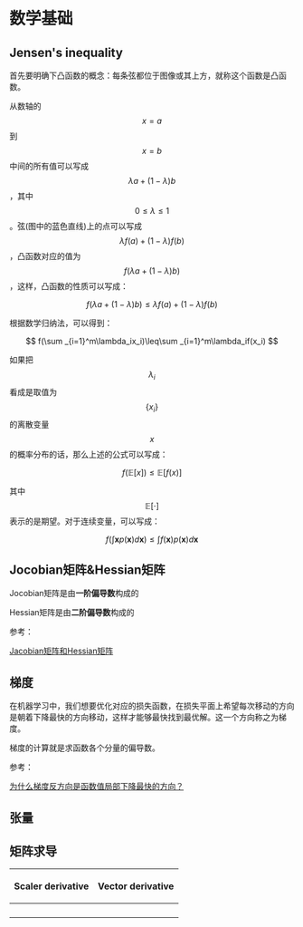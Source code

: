 # 数学基础

## Jensen's inequality

首先要明确下凸函数的概念：每条弦都位于图像或其上方，就称这个函数是凸函数。

从数轴的$$x=a$$到$$x=b$$中间的所有值可以写成$$\lambda a+(1-\lambda)b$$，其中$$0\leq \lambda \leq 1$$。弦\(图中的蓝色直线\)上的点可以写成$$\lambda f(a) +(1-\lambda)f(b)$$，凸函数对应的值为$$f(\lambda a +(1-\lambda)b)$$，这样，凸函数的性质可以写成：

$$
f(\lambda a +(1-\lambda)b)\leq\lambda f(a) +(1-\lambda)f(b)
$$

根据数学归纳法，可以得到：

$$
f(\sum _{i=1}^m\lambda_ix_i)\leq\sum _{i=1}^m\lambda_if(x_i)
$$

如果把$$\lambda_i$$看成是取值为$$\{x_i\}$$的离散变量$$x$$的概率分布的话，那么上述的公式可以写成：

$$
f(\mathbb{E}[x]) \leq \mathbb{E}[f(x)]
$$

其中$$\mathbb E[\cdot]$$表示的是期望。对于连续变量，可以写成：

$$
f\Big(\int \boldsymbol xp( \boldsymbol x) d \boldsymbol x\Big) \leq \int f( \boldsymbol x)p( \boldsymbol x)d \boldsymbol x
$$

## Jocobian矩阵&Hessian矩阵

Jocobian矩阵是由**一阶偏导数**构成的

Hessian矩阵是由**二阶偏导数**构成的

参考：

[Jacobian矩阵和Hessian矩阵](https://www.cnblogs.com/wangyarui/p/6407604.html)



## 梯度

在机器学习中，我们想要优化对应的损失函数，在损失平面上希望每次移动的方向是朝着下降最快的方向移动，这样才能够最快找到最优解。这一个方向称之为梯度。

梯度的计算就是求函数各个分量的偏导数。

参考：

[为什么梯度反方向是函数值局部下降最快的方向？](https://zhuanlan.zhihu.com/p/24913912)

## 张量





## 矩阵求导

<table>
  <thead>
    <tr>
      <th style="text-align:left">
        <p>Scaler derivative</p>
        <p></p>
      </th>
      <th style="text-align:left">
        <p>Vector derivative</p>
        <p></p>
      </th>
    </tr>
  </thead>
  <tbody>
    <tr>
      <td style="text-align:left"></td>
      <td style="text-align:left"></td>
    </tr>
    <tr>
      <td style="text-align:left"></td>
      <td style="text-align:left"></td>
    </tr>
    <tr>
      <td style="text-align:left"></td>
      <td style="text-align:left"></td>
    </tr>
    <tr>
      <td style="text-align:left"></td>
      <td style="text-align:left"></td>
    </tr>
  </tbody>
</table>



